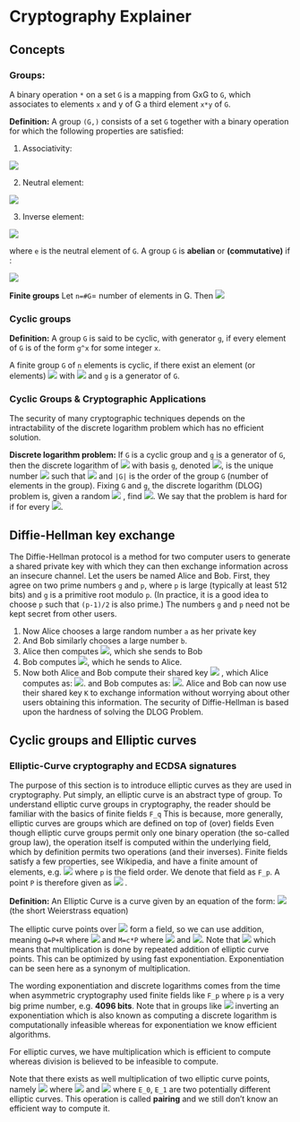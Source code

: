# Cryptography Explainer

## Concepts

### Groups:
A binary operation `*`  on a set `G` is a mapping from GxG to `G`, which associates to elements `x` and y of G a third element `x*y` of `G`.

**Definition:** A group `(G,)` consists of a set `G` together with a binary operation  for which the following properties are satisfied:

1. Associativity:
<img src="https://render.githubusercontent.com/render/math?math=(x\star y)\star z=x\star (y\star z),\forall x,y,z\in G ">

2. Neutral element:
<img src="https://render.githubusercontent.com/render/math?math=\exists!e\in G, e\star x=x=x\star e, \forall x\in G ">

3. Inverse element:
<img src="https://render.githubusercontent.com/render/math?math=\forall x\in G,\exists !x'\in G, x\star x'=e=x'\star x "> 

where `e` is the neutral element of `G`. A group `G` is **abelian** or **(commutative)** if :

<img src="https://render.githubusercontent.com/render/math?math=x\star y=y\star x, \forall x,y\in G ">


**Finite groups**
Let `n=#G`= number of elements in G. Then
<img src="https://render.githubusercontent.com/render/math?math=g^n=e, \forall g\in G ">
 


### Cyclic groups

**Definition:** A group `G` is said to be cyclic, with generator `g`, if every element of `G` is of the form `g^x` for some integer `x`.

A finite group `G`  of `n` elements is cyclic, if there exist an element (or elements) 
<img src="https://render.githubusercontent.com/render/math?math=g\in G"> with <img src="https://render.githubusercontent.com/render/math?math=\{g,g^2,g^3,\dots g^n=e\}=G"> and `g` is a generator of `G`.

### Cyclic Groups & Cryptographic Applications

The security of many cryptographic techniques depends on the intractability of the discrete logarithm problem which has no efficient solution.

**Discrete logarithm problem:** If `G` is a cyclic group and `g` is a generator of `G`, then the discrete logarithm of <img src="https://render.githubusercontent.com/render/math?math=a\in G">  with basis `g`, denoted <img src="https://render.githubusercontent.com/render/math?math=log_ga">, is the unique number <img src="https://render.githubusercontent.com/render/math?math=i\in \{0,\dots |G|-1\}"> such that <img src="https://render.githubusercontent.com/render/math?math=a=g^i"> and `|G|` is the order of the group `G` (number of elements in the group).
Fixing `G` and `g`, the discrete logarithm (DLOG) problem is, given a random <img src="https://render.githubusercontent.com/render/math?math=a\in G"> , find <img src="https://render.githubusercontent.com/render/math?math=log_ga">. We say that the problem is hard for if for every <img src="https://render.githubusercontent.com/render/math?math=poly A, \epsilon Pr_{a\leftarrow R}G[ \, A(G,g,a)=log_ga] \, < \epsilon">. 


## Diffie-Hellman key exchange
The Diffie-Hellman protocol is a method for two computer users to generate a shared private key with which they can then exchange information across an insecure channel. Let the users be named Alice and Bob. First, they agree on two prime numbers `g` and `p`, where `p` is large (typically at least 512 bits) and `g` is a primitive root modulo `p`. (In practice, it is a good idea to choose `p` such that `(p-1)/2` is also prime.) The numbers `g` and `p` need not be kept secret from other users. 
1. Now Alice chooses a large random number `a` as her private key 
2. And Bob similarly chooses a large number `b`.
3. Alice then computes <img src="https://render.githubusercontent.com/render/math?math=A=g^a(mod p)">, which she sends to Bob
4. Bob computes <img src="https://render.githubusercontent.com/render/math?math=B=g^b(mod p)">, which he sends to Alice.
5. Now both Alice and Bob compute their shared key <img src="https://render.githubusercontent.com/render/math?math=K=g^{ab}(mod p)"> , which Alice computes as: <img src="https://render.githubusercontent.com/render/math?math=K=B^a(mod p)=(g^b)^a(mod p)">.
and Bob computes as: <img src="https://render.githubusercontent.com/render/math?math=K=A^b(mod p)=(g^a)^b(mod p)">.
Alice and Bob can now use their shared key `K` to exchange information without worrying about other users obtaining this information.
The security of Diffie-Hellman is based upon the hardness of solving the DLOG Problem.


## Cyclic groups and Elliptic curves

### Elliptic-Curve cryptography and ECDSA signatures
The purpose of this section is to introduce elliptic curves as they are used in cryptography. Put simply, an elliptic curve is an abstract type of group.
To understand elliptic curve groups in cryptography, the reader should be familiar with the basics of finite fields `F_q`
This is because, more generally, elliptic curves are groups which are defined on top of (over) fields
Even though elliptic curve groups permit only one binary operation (the so-called group law), the operation itself is computed within the underlying field, which by definition permits two operations (and their inverses).
Finite fields satisfy a few properties, see Wikipedia, and have a finite amount of elements, e.g. <img src="https://render.githubusercontent.com/render/math?math=(0, 1, \dots, p-1)">  where `p` is the field order. We denote that field as `F_p`. A point `P` is therefore given as <img src="https://render.githubusercontent.com/render/math?math=P = (x,y)\in F_p\times F_p"> .


**Definition:** An Elliptic Curve is a curve given by an equation of the form: 
<img src="https://render.githubusercontent.com/render/math?math=y^2=x^3%2BAx%2BB"> (the short Weierstrass equation)


The elliptic curve points over <img src="https://render.githubusercontent.com/render/math?math=F_pF_p"> form a field, so we can use addition, meaning `Q=P+R` where <img src="https://render.githubusercontent.com/render/math?math=P, Q, R\in F_p\times F_p"> and `M=c*P` where 
 <img src="https://render.githubusercontent.com/render/math?math=M,P\in F_p\times F_p"> and <img src="https://render.githubusercontent.com/render/math?math=c\in F_p">. Note that <img src="https://render.githubusercontent.com/render/math?math=cP=P%2B(c-1)P=P%2BP%2B(c-2)P"> which means that multiplication is done by repeated addition of elliptic curve points. This can be optimized by using fast exponentiation. Exponentiation can be seen here as a synonym of multiplication.

The wording exponentiation and discrete logarithms comes from the time when asymmetric cryptography used finite fields like `F_p` where `p` is a very big prime number, e.g. **4096 bits**. Note that in groups like <img src="https://render.githubusercontent.com/render/math?math=F_p^* "> inverting an exponentiation which is also known as computing a discrete logarithm is computationally infeasible whereas for exponentiation we know efficient algorithms.

For elliptic curves, we have multiplication which is efficient to compute whereas division is believed to be infeasible to compute.

Note that there exists as well multiplication of two elliptic curve points, namely <img src="https://render.githubusercontent.com/render/math?math=S=T\times U "> where <img src="https://render.githubusercontent.com/render/math?math=T,U\in E_0"> and <img src="https://render.githubusercontent.com/render/math?math=S\in E_1">  where `E_0`, `E_1` are two potentially different elliptic curves. This operation is called **pairing** and we still don’t know an efficient way to compute it.




